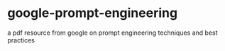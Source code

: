 # google-prompt-engineering
a pdf resource from google on prompt engineering techniques and best practices
